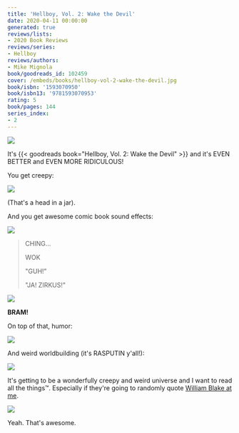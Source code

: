```yaml
---
title: 'Hellboy, Vol. 2: Wake the Devil'
date: 2020-04-11 00:00:00
generated: true
reviews/lists:
- 2020 Book Reviews
reviews/series:
- Hellboy
reviews/authors:
- Mike Mignola
book/goodreads_id: 102459
cover: /embeds/books/hellboy-vol-2-wake-the-devil.jpg
book/isbn: '1593070950'
book/isbn13: '9781593070953'
rating: 5
book/pages: 144
series_index:
- 2
---
```

![](/embeds/books/attachments/hellboy-vol-2-wake-the-devil-x-1.jpg)  

It's {{< goodreads book="Hellboy, Vol. 2: Wake the Devil" >}} and it's EVEN BETTER and EVEN MORE RIDICULOUS!  

<!--more-->

You get creepy:  

![](/embeds/books/attachments/hellboy-vol-2-wake-the-devil-x-2.jpg)  

(That's a head in a jar).  

And you get awesome comic book sound effects:  

![](/embeds/books/attachments/hellboy-vol-2-wake-the-devil-x-3.jpg)  

> CHING...  
>
> WOK  
>
> "GUH!"  
>
> "JA! ZIRKUS!"  

![](/embeds/books/attachments/hellboy-vol-2-wake-the-devil-x-4.jpg)  

**BRAM!**  

On top of that, humor:  

![](/embeds/books/attachments/hellboy-vol-2-wake-the-devil-x-5.jpg)  

And weird worldbuilding (it's RASPUTIN y'all!):  

![](/embeds/books/attachments/hellboy-vol-2-wake-the-devil-x-6.jpg)  

It's getting to be a wonderfully creepy and weird universe and I want to read all the things™. Especially if they're going to randomly quote [William Blake at me](https://blog.jverkamp.com/2020/02/18/the-complete-poetry-and-prose/).  

![](/embeds/books/attachments/hellboy-vol-2-wake-the-devil-x-7.jpg)  

Yeah. That's awesome.